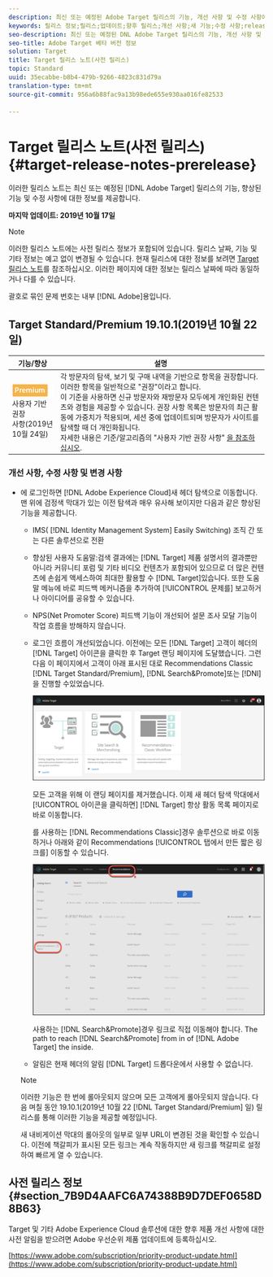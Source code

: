 ```yaml
---
description: 최신 또는 예정된 Adobe Target 릴리스의 기능, 개선 사항 및 수정 사항에 대한 정보를 제공하는 릴리스 노트입니다.
keywords: 릴리스 정보;릴리스;업데이트;향후 릴리스;개선 사항;새 기능;수정 사항;release notes;updates;future release;enhancements;new features;fixes
seo-description: 최신 또는 예정된 DNL Adobe Target 릴리스의 기능, 개선 사항 및 수정 사항에 대한 정보를 제공하는 릴리스 노트입니다.
seo-title: Adobe Target 베타 버전 정보
solution: Target
title: Target 릴리스 노트(사전 릴리스)
topic: Standard
uuid: 35ecabbe-b8b4-479b-9266-4823c831d79a
translation-type: tm+mt
source-git-commit: 956a6b88fac9a13b98ede655e930aa016fe82533

---
```



# Target 릴리스 노트(사전 릴리스){#target-release-notes-prerelease}

이러한 릴리스 노트는 최신 또는 예정된 [!DNL Adobe Target] 릴리스의 기능, 향상된 기능 및 수정 사항에 대한 정보를 제공합니다.

**마지막 업데이트: 2019년 10월 17일**

>[!NOTE]
>
>이러한 릴리스 노트에는 사전 릴리스 정보가 포함되어 있습니다. 릴리스 날짜, 기능 및 기타 정보는 예고 없이 변경될 수 있습니다. 현재 릴리스에 대한 정보를 보려면 [Target 릴리스 노트](release-notes.md)를 참조하십시오. 이러한 페이지에 대한 정보는 릴리스 날짜에 따라 동일하거나 다를 수 있습니다.
>
>괄호로 묶인 문제 번호는 내부 [!DNL Adobe]용입니다.

## Target Standard/Premium 19.10.1(2019년 10월 22일)

| 기능/향상 | 설명 |
| --- | --- |
| ![프리미엄 배지](/help/assets/premium.png) 사용자 기반 권장<br>사항(2019년 10월 24일) | 각 방문자의 탐색, 보기 및 구매 내역을 기반으로 항목을 권장합니다. 이러한 항목을 일반적으로 "권장"이라고 합니다.<br>이 기준을 사용하면 신규 방문자와 재방문자 모두에게 개인화된 컨텐츠와 경험을 제공할 수 있습니다. 권장 사항 목록은 방문자의 최근 활동에 가중치가 적용되며, 세션 중에 업데이트되며 방문자가 사이트를 탐색할 때 더 개인화됩니다.<br>자세한 내용은 기준/알고리즘의 "사용자 기반 권장 사항" [을 참조하십시오](/help/c-recommendations/c-algorithms/algorithms.md#criteria-algorithms). |

### 개선 사항, 수정 사항 및 변경 사항

* 에 로그인하면 [!DNL Adobe Experience Cloud]새 헤더 탐색으로 이동합니다. 맨 위에 검정색 막대가 있는 이전 탐색과 매우 유사해 보이지만 다음과 같은 향상된 기능을 제공합니다.

   * IMS( [!DNL Identity Management System] Easily Switching) 조직 간 또는 다른 솔루션으로 전환
   * 향상된 사용자 도움말:검색 결과에는 [!DNL Target] 제품 설명서의 결과뿐만 아니라 커뮤니티 포럼 및 기타 비디오 컨텐츠가 포함되어 있으므로 더 많은 컨텐츠에 손쉽게 액세스하여 최대한 활용할 수 [!DNL Target]있습니다. 또한 도움말 메뉴에 바로 피드백 메커니즘을 추가하여 [!UICONTROL 문제를] 보고하거나 아이디어를 공유할 수 있습니다.

   * NPS(Net Promoter Score) 피드백 기능이 개선되어 설문 조사 모달 기능이 작업 흐름을 방해하지 않습니다.
   * 로그인 흐름이 개선되었습니다. 이전에는 모든 [!DNL Target] 고객이 헤더의 [!DNL Target] 아이콘을 클릭한 후 Target 랜딩 페이지에 도달했습니다. 그런 다음 이 페이지에서 고객이 아래 표시된 대로 Recommendations Classic [!DNL Target Standard/Premium], [!DNL Search&Promote]또는 [!DNl]을 진행할 수있었습니다.

      ![랜딩 페이지](/help/r-release-notes/assets/landing.png)

      모든 고객을 위해 이 랜딩 페이지를 제거했습니다. 이제 새 헤더 탐색 막대에서 [!UICONTROL 아이콘을 클릭하면] [!DNL Target] 항상 활동 목록 페이지로 바로 이동합니다.

      를 사용하는 [!DNL Recommendations Classic]경우 솔루션으로 바로 이동하거나 아래와 같이 Recommendations [!UICONTROL 탭에서 만든 짧은 링크를] 이동할 수 있습니다.

      ![Recs Classic 딥 링크](/help/r-release-notes/assets/recs-classic.png)

      사용하는 [!DNL Search&Promote]경우 링크로 직접 이동해야 합니다. The path to reach [!DNL Search&Promote] from in of [!DNL Adobe Target] the inside.

   * 알림은 현재 헤더의 알림 [!DNL Target] 드롭다운에서  사용할 수 없습니다.
   >[!NOTE]
   >
   >이러한 기능은 한 번에 롤아웃되지 않으며 모든 고객에게 롤아웃되지 않습니다. 다음 며칠 동안 19.10.1(2019년 10월 22 [!DNL Target Standard/Premium] 일) 릴리스를 통해 이러한 기능을 제공할 예정입니다.
   >
   >새 내비게이션 막대의 롤아웃의 일부로 일부 URL이 변경된 것을 확인할 수 있습니다. 이전에 책갈피가 표시된 모든 링크는 계속 작동하지만 새 링크를 책갈피로 설정하여 빠르게 열 수 있습니다.

## 사전 릴리스 정보 {#section_7B9D4AAFC6A74388B9D7DEF0658D8B63}

Target 및 기타 Adobe Experience Cloud 솔루션에 대한 향후 제품 개선 사항에 대한 사전 알림을 받으려면 Adobe 우선순위 제품 업데이트에 등록하십시오.

[https://www.adobe.com/subscription/priority-product-update.html](https://www.adobe.com/subscription/priority-product-update.html)
